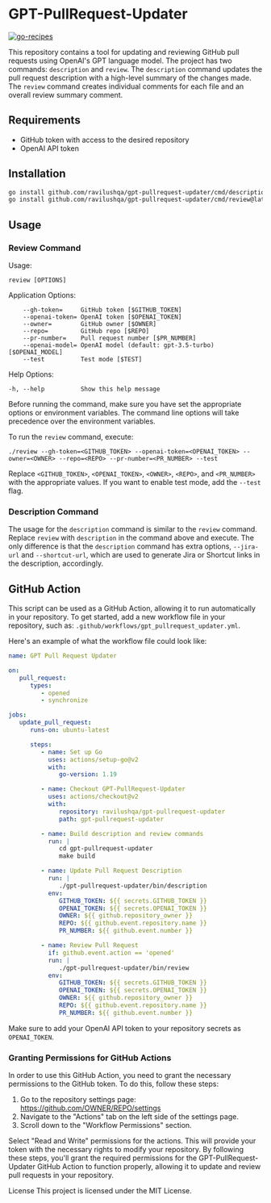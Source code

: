 # GPT-PullRequest-Updater

[![go-recipes](https://raw.githubusercontent.com/nikolaydubina/go-recipes/main/badge.svg?raw=true)](https://github.com/nikolaydubina/go-recipes)

This repository contains a tool for updating and reviewing GitHub pull requests using OpenAI's GPT language model. The project has two commands: `description` and `review`. The `description` command updates the pull request description with a high-level summary of the changes made. The `review` command creates individual comments for each file and an overall review summary comment.

## Requirements

- GitHub token with access to the desired repository
- OpenAI API token

## Installation

```bash
go install github.com/ravilushqa/gpt-pullrequest-updater/cmd/description@latest
go install github.com/ravilushqa/gpt-pullrequest-updater/cmd/review@latest
```

## Usage

### Review Command

Usage:
  ```
  review [OPTIONS]
  ```

Application Options:
  ```
      --gh-token=     GitHub token [$GITHUB_TOKEN]
      --openai-token= OpenAI token [$OPENAI_TOKEN]
      --owner=        GitHub owner [$OWNER]
      --repo=         GitHub repo [$REPO]
      --pr-number=    Pull request number [$PR_NUMBER]
      --openai-model= OpenAI model (default: gpt-3.5-turbo) [$OPENAI_MODEL]
      --test          Test mode [$TEST]
  ```

Help Options:
  ```
  -h, --help          Show this help message
  ```

Before running the command, make sure you have set the appropriate options or environment variables. The command line options will take precedence over the environment variables.

To run the `review` command, execute:

```
./review --gh-token=<GITHUB_TOKEN> --openai-token=<OPENAI_TOKEN> --owner=<OWNER> --repo=<REPO> --pr-number=<PR_NUMBER> --test
```

Replace `<GITHUB_TOKEN>`, `<OPENAI_TOKEN>`, `<OWNER>`, `<REPO>`, and `<PR_NUMBER>` with the appropriate values. If you want to enable test mode, add the `--test` flag.

### Description Command

The usage for the `description` command is similar to the `review` command. Replace `review` with `description` in the command above and execute.
The only difference is that the `description` command has extra options, `--jira-url` and `--shortcut-url`, which are used to generate Jira or Shortcut links in the description, accordingly.

## GitHub Action

This script can be used as a GitHub Action, allowing it to run automatically in your repository. To get started, add a new workflow file in your repository, such as: `.github/workflows/gpt_pullrequest_updater.yml`.

Here's an example of what the workflow file could look like:

```yaml
name: GPT Pull Request Updater

on:
   pull_request:
      types:
         - opened
         - synchronize

jobs:
   update_pull_request:
      runs-on: ubuntu-latest

      steps:
         - name: Set up Go
           uses: actions/setup-go@v2
           with:
              go-version: 1.19

         - name: Checkout GPT-PullRequest-Updater
           uses: actions/checkout@v2
           with:
              repository: ravilushqa/gpt-pullrequest-updater
              path: gpt-pullrequest-updater

         - name: Build description and review commands
           run: |
              cd gpt-pullrequest-updater
              make build

         - name: Update Pull Request Description
           run: |
              ./gpt-pullrequest-updater/bin/description
           env:
              GITHUB_TOKEN: ${{ secrets.GITHUB_TOKEN }}
              OPENAI_TOKEN: ${{ secrets.OPENAI_TOKEN }}
              OWNER: ${{ github.repository_owner }}
              REPO: ${{ github.event.repository.name }}
              PR_NUMBER: ${{ github.event.number }}

         - name: Review Pull Request
           if: github.event.action == 'opened'
           run: |
              ./gpt-pullrequest-updater/bin/review
           env:
              GITHUB_TOKEN: ${{ secrets.GITHUB_TOKEN }}
              OPENAI_TOKEN: ${{ secrets.OPENAI_TOKEN }}
              OWNER: ${{ github.repository_owner }}
              REPO: ${{ github.event.repository.name }}
              PR_NUMBER: ${{ github.event.number }}

```

Make sure to add your OpenAI API token to your repository secrets as `OPENAI_TOKEN`.

### Granting Permissions for GitHub Actions

In order to use this GitHub Action, you need to grant the necessary permissions to the GitHub token. To do this, follow these steps:

1. Go to the repository settings page: https://github.com/OWNER/REPO/settings
2. Navigate to the "Actions" tab on the left side of the settings page.
3. Scroll down to the "Workflow Permissions" section.

Select "Read and Write" permissions for the actions. This will provide your token with the necessary rights to modify your repository.
By following these steps, you'll grant the required permissions for the GPT-PullRequest-Updater GitHub Action to function properly, allowing it to update and review pull requests in your repository.

License
This project is licensed under the MIT License.
